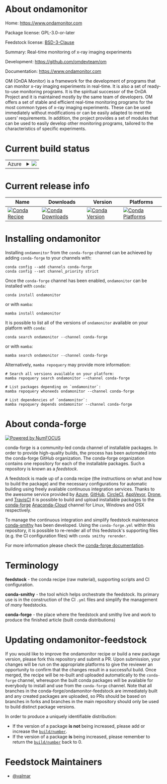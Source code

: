 About ondamonitor
=================

Home: https://www.ondamonitor.com

Package license: GPL-3.0-or-later

Feedstock license: [BSD-3-Clause](https://github.com/conda-forge/ondamonitor-feedstock/blob/main/LICENSE.txt)

Summary: Real-time monitoring of x-ray imaging experiments

Development: https://github.com/omdevteam/om

Documentation: https://www.ondamonitor.com

OM (OnDA Monitor) is a framework for the development of programs
that can monitor x-ray imaging experiments in real-time. It is
also a set of ready-to-use monitoring programs. It is the
spiritual successor of the OnDA Project and it is maintained
mostly by the same team of developers. OM offers a set of stable
and efficient real-time monitoring programs for the most common
types of x-ray imaging experiments. These can be used immediately
without modifications or can be easily adapted to meet the users’
requirements. In addition, the project provides a set of modules
that can be used to easily develop other monitoring programs,
tailored to the characteristics of specific experiments.


Current build status
====================


<table>
    
  <tr>
    <td>Azure</td>
    <td>
      <details>
        <summary>
          <a href="https://dev.azure.com/conda-forge/feedstock-builds/_build/latest?definitionId=13032&branchName=main">
            <img src="https://dev.azure.com/conda-forge/feedstock-builds/_apis/build/status/ondamonitor-feedstock?branchName=main">
          </a>
        </summary>
        <table>
          <thead><tr><th>Variant</th><th>Status</th></tr></thead>
          <tbody><tr>
              <td>linux_64_numpy1.20python3.8.____cpython</td>
              <td>
                <a href="https://dev.azure.com/conda-forge/feedstock-builds/_build/latest?definitionId=13032&branchName=main">
                  <img src="https://dev.azure.com/conda-forge/feedstock-builds/_apis/build/status/ondamonitor-feedstock?branchName=main&jobName=linux&configuration=linux%20linux_64_numpy1.20python3.8.____cpython" alt="variant">
                </a>
              </td>
            </tr><tr>
              <td>linux_64_numpy1.20python3.9.____cpython</td>
              <td>
                <a href="https://dev.azure.com/conda-forge/feedstock-builds/_build/latest?definitionId=13032&branchName=main">
                  <img src="https://dev.azure.com/conda-forge/feedstock-builds/_apis/build/status/ondamonitor-feedstock?branchName=main&jobName=linux&configuration=linux%20linux_64_numpy1.20python3.9.____cpython" alt="variant">
                </a>
              </td>
            </tr><tr>
              <td>linux_64_numpy1.21python3.10.____cpython</td>
              <td>
                <a href="https://dev.azure.com/conda-forge/feedstock-builds/_build/latest?definitionId=13032&branchName=main">
                  <img src="https://dev.azure.com/conda-forge/feedstock-builds/_apis/build/status/ondamonitor-feedstock?branchName=main&jobName=linux&configuration=linux%20linux_64_numpy1.21python3.10.____cpython" alt="variant">
                </a>
              </td>
            </tr><tr>
              <td>linux_64_numpy1.23python3.11.____cpython</td>
              <td>
                <a href="https://dev.azure.com/conda-forge/feedstock-builds/_build/latest?definitionId=13032&branchName=main">
                  <img src="https://dev.azure.com/conda-forge/feedstock-builds/_apis/build/status/ondamonitor-feedstock?branchName=main&jobName=linux&configuration=linux%20linux_64_numpy1.23python3.11.____cpython" alt="variant">
                </a>
              </td>
            </tr>
          </tbody>
        </table>
      </details>
    </td>
  </tr>
</table>

Current release info
====================

| Name | Downloads | Version | Platforms |
| --- | --- | --- | --- |
| [![Conda Recipe](https://img.shields.io/badge/recipe-ondamonitor-green.svg)](https://anaconda.org/conda-forge/ondamonitor) | [![Conda Downloads](https://img.shields.io/conda/dn/conda-forge/ondamonitor.svg)](https://anaconda.org/conda-forge/ondamonitor) | [![Conda Version](https://img.shields.io/conda/vn/conda-forge/ondamonitor.svg)](https://anaconda.org/conda-forge/ondamonitor) | [![Conda Platforms](https://img.shields.io/conda/pn/conda-forge/ondamonitor.svg)](https://anaconda.org/conda-forge/ondamonitor) |

Installing ondamonitor
======================

Installing `ondamonitor` from the `conda-forge` channel can be achieved by adding `conda-forge` to your channels with:

```
conda config --add channels conda-forge
conda config --set channel_priority strict
```

Once the `conda-forge` channel has been enabled, `ondamonitor` can be installed with `conda`:

```
conda install ondamonitor
```

or with `mamba`:

```
mamba install ondamonitor
```

It is possible to list all of the versions of `ondamonitor` available on your platform with `conda`:

```
conda search ondamonitor --channel conda-forge
```

or with `mamba`:

```
mamba search ondamonitor --channel conda-forge
```

Alternatively, `mamba repoquery` may provide more information:

```
# Search all versions available on your platform:
mamba repoquery search ondamonitor --channel conda-forge

# List packages depending on `ondamonitor`:
mamba repoquery whoneeds ondamonitor --channel conda-forge

# List dependencies of `ondamonitor`:
mamba repoquery depends ondamonitor --channel conda-forge
```


About conda-forge
=================

[![Powered by
NumFOCUS](https://img.shields.io/badge/powered%20by-NumFOCUS-orange.svg?style=flat&colorA=E1523D&colorB=007D8A)](https://numfocus.org)

conda-forge is a community-led conda channel of installable packages.
In order to provide high-quality builds, the process has been automated into the
conda-forge GitHub organization. The conda-forge organization contains one repository
for each of the installable packages. Such a repository is known as a *feedstock*.

A feedstock is made up of a conda recipe (the instructions on what and how to build
the package) and the necessary configurations for automatic building using freely
available continuous integration services. Thanks to the awesome service provided by
[Azure](https://azure.microsoft.com/en-us/services/devops/), [GitHub](https://github.com/),
[CircleCI](https://circleci.com/), [AppVeyor](https://www.appveyor.com/),
[Drone](https://cloud.drone.io/welcome), and [TravisCI](https://travis-ci.com/)
it is possible to build and upload installable packages to the
[conda-forge](https://anaconda.org/conda-forge) [Anaconda-Cloud](https://anaconda.org/)
channel for Linux, Windows and OSX respectively.

To manage the continuous integration and simplify feedstock maintenance
[conda-smithy](https://github.com/conda-forge/conda-smithy) has been developed.
Using the ``conda-forge.yml`` within this repository, it is possible to re-render all of
this feedstock's supporting files (e.g. the CI configuration files) with ``conda smithy rerender``.

For more information please check the [conda-forge documentation](https://conda-forge.org/docs/).

Terminology
===========

**feedstock** - the conda recipe (raw material), supporting scripts and CI configuration.

**conda-smithy** - the tool which helps orchestrate the feedstock.
                   Its primary use is in the construction of the CI ``.yml`` files
                   and simplify the management of *many* feedstocks.

**conda-forge** - the place where the feedstock and smithy live and work to
                  produce the finished article (built conda distributions)


Updating ondamonitor-feedstock
==============================

If you would like to improve the ondamonitor recipe or build a new
package version, please fork this repository and submit a PR. Upon submission,
your changes will be run on the appropriate platforms to give the reviewer an
opportunity to confirm that the changes result in a successful build. Once
merged, the recipe will be re-built and uploaded automatically to the
`conda-forge` channel, whereupon the built conda packages will be available for
everybody to install and use from the `conda-forge` channel.
Note that all branches in the conda-forge/ondamonitor-feedstock are
immediately built and any created packages are uploaded, so PRs should be based
on branches in forks and branches in the main repository should only be used to
build distinct package versions.

In order to produce a uniquely identifiable distribution:
 * If the version of a package **is not** being increased, please add or increase
   the [``build/number``](https://docs.conda.io/projects/conda-build/en/latest/resources/define-metadata.html#build-number-and-string).
 * If the version of a package **is** being increased, please remember to return
   the [``build/number``](https://docs.conda.io/projects/conda-build/en/latest/resources/define-metadata.html#build-number-and-string)
   back to 0.

Feedstock Maintainers
=====================

* [@valmar](https://github.com/valmar/)

